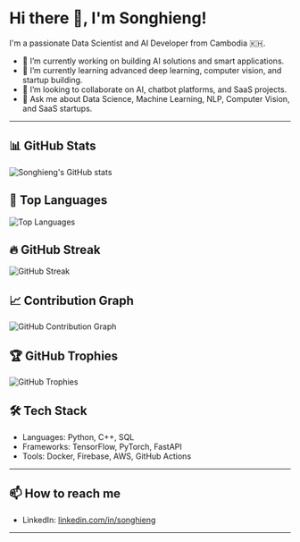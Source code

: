 # Hi there 👋, I'm Songhieng!

I'm a passionate Data Scientist and AI Developer from Cambodia 🇰🇭.

- 🔭 I’m currently working on building AI solutions and smart applications.
- 🌱 I’m currently learning advanced deep learning, computer vision, and startup building.
- 👯 I’m looking to collaborate on AI, chatbot platforms, and SaaS projects.
- 💬 Ask me about Data Science, Machine Learning, NLP, Computer Vision, and SaaS startups.

---

## 📊 GitHub Stats

![Songhieng's GitHub stats](https://github-readme-stats.vercel.app/api?username=songhieng&show_icons=true&theme=tokyonight&count_private=true)

## 🧠 Top Languages

![Top Languages](https://github-readme-stats.vercel.app/api/top-langs/?username=songhieng&layout=compact&theme=tokyonight)

## 🔥 GitHub Streak

![GitHub Streak](https://streak-stats.demolab.com/?user=songhieng&theme=tokyonight)

## 📈 Contribution Graph

![GitHub Contribution Graph](https://github-readme-activity-graph.vercel.app/graph?username=songhieng&theme=tokyonight)

## 🏆 GitHub Trophies

![GitHub Trophies](https://github-profile-trophy.vercel.app/?username=songhieng&theme=tokyonight&no-bg=true&no-frame=true)

## 🛠️ Tech Stack

- Languages: Python, C++, SQL
- Frameworks: TensorFlow, PyTorch, FastAPI
- Tools: Docker, Firebase, AWS, GitHub Actions

---

## 📫 How to reach me

- LinkedIn: [linkedin.com/in/songhieng](https://www.linkedin.com/in/songhieng)

---

